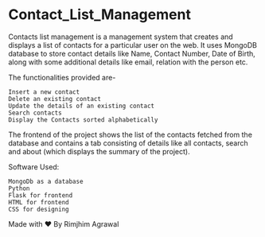 # Contact_List_Management

Contacts list management is a management system that creates and displays a list of contacts for a particular user on the web. It uses MongoDB database to store contact details like Name, Contact Number, Date of Birth, along with some additional details like email, relation with the person etc.


The functionalities provided are-

    Insert a new contact
    Delete an existing contact
    Update the details of an existing contact
    Search contacts
    Display the Contacts sorted alphabetically

The frontend of the project shows the list of the contacts fetched from the database and contains a tab consisting of details like all contacts, search and about (which displays the summary of the project).



Software Used:

    MongoDb as a database
    Python
    Flask for frontend
    HTML for frontend
    CSS for designing



Made with ❤️
By Rimjhim Agrawal
